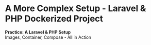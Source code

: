 # A More Complex Setup - Laravel & PHP Dockerized Project

**Practice: A Laravel & PHP Setup**<br />
Images, Container, Compose - All in Action
